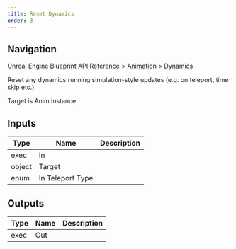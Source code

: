 ```yaml
---
title: Reset Dynamics
order: 3
---
```

## Navigation

[Unreal Engine Blueprint API Reference](https://dev.epicgames.com/documentation/en-us/unreal-engine/BlueprintAPI) > [Animation](https://dev.epicgames.com/documentation/en-us/unreal-engine/BlueprintAPI/Animation) > [Dynamics](https://dev.epicgames.com/documentation/en-us/unreal-engine/BlueprintAPI/Animation/Dynamics)

Reset any dynamics running simulation-style updates (e.g. on teleport, time skip etc.)

Target is Anim Instance

## Inputs

| Type | Name | Description |
| --- | --- | --- |
| exec | In |  |
| object | Target |  |
| enum | In Teleport Type |  |

## Outputs

| Type | Name | Description |
| --- | --- | --- |
| exec | Out |  |

